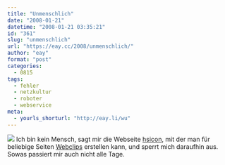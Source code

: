 ```yaml
---
title: "Unmenschlich"
date: "2008-01-21"
datetime: "2008-01-21 03:35:21"
id: "361"
slug: "unmenschlich"
url: "https://eay.cc/2008/unmenschlich/"
author: "eay"
format: "post"
categories:
  - 0815
tags:
  - fehler
  - netzkultur
  - roboter
  - webservice
meta:
  - yourls_shorturl: "http://eay.li/wu"
---
```


![](/uploads/2008/nothuman.gif) Ich bin kein Mensch, sagt mir die Webseite [hsicon](http://hsicon.com/), mit der man für beliebige Seiten [Webclips](//eay.cc/2008/webclip-ahoi/) erstellen kann, und sperrt mich daraufhin aus. Sowas passiert mir auch nicht alle Tage.
